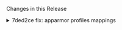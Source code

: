 Changes in this Release

<details><summary>7ded2ce fix: apparmor profiles mappings</summary>
fix: apparmor profiles mappings
</details>